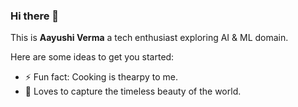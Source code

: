 ### Hi there 👋

This is **Aayushi Verma** a tech enthusiast exploring AI & ML domain.

Here are some ideas to get you started:

- ⚡ Fun fact: Cooking is thearpy to me.
- 📸 Loves to capture the timeless beauty of the world.
